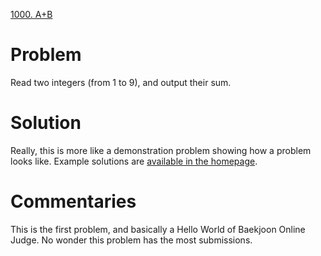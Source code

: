 [1000. A+B](https://www.acmicpc.net/problem/1000)

# Problem

Read two integers (from 1 to 9), and output their sum.

# Solution

Really, this is more like a demonstration problem showing how a problem looks like. Example solutions are [available in the homepage](https://www.acmicpc.net/help/language).

# Commentaries

This is the first problem, and basically a Hello World of Baekjoon Online Judge. No wonder this problem has the most submissions.
